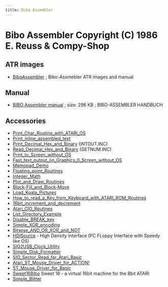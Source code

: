 ```yaml
---
title: Bibo Assembler
---
```

# Bibo Assembler Copyright (C) 1986 E. Reuss & Compy-Shop  
  
## ATR images  
- [BiboAssembler](../BiboAssembler/index.md) ; Bibo-Assmebler ATR images and manual  
  
## Manual  
- [BIBO Assembler manual](attachments/BIBO_Assembler.pdf) ; size: 296 KB ; BIBO-ASSEMBLER HANDBUCH  
  
## Accessories  
- [Print_Char_Routine_with_ATARI_OS](../Print_Char_Routine_with_ATARI_OS/index.md)  
- [Print_inline_assembled_text](../Print_inline_assembled_text/index.md)  
- [Print_Decimal_Hex_and_Binary](../Print_Decimal_Hex_and_Binary/index.md) (INTOUT.INC)  
- [Read_Decimal_Hex_and_Binary](../Read_Decimal_Hex_and_Binary/index.md) (GETNUM.INC)  
- [Print_to_Screen_without_OS](../Print_to_Screen_without_OS/index.md)  
- [Fast_text_output_on_Graphics_0_Screen_without_OS](../Fast_text_output_on_Graphics_0_Screen_without_OS/index.md)  
- [Memopad_Demo](../Memopad_Demo/index.md)  
- [Floating_point_Routines](../Floating_point_Routines/index.md)  
- [Integer_Math](../Integer_Math/index.md)  
- [Plot_and_Draw_Routines](../Plot_and_Draw_Routines/index.md)  
- [Block-Fill_and_Block-Move](../Block-Fill_and_Block-Move/index.md)  
- [Load_Koala_Pictures](../Load_Koala_Pictures/index.md)  
- [How_to_read_a_Key_from_Keyboard_with_ATARI_ROM_Routines](../How_to_read_a_Key_from_Keyboard_with_ATARI_ROM_Routines/index.md)  
- [16bit_increment_and_decrement](../16bit_increment_and_decrement/index.md)  
- [Atari_CIO_Routines](../Atari_CIO_Routines/index.md)  
- [List_Directory_Example](../List_Directory_Example/index.md)  
- [Disable_BREAK_key](../Disable_BREAK_key/index.md)  
- [Simple_XOR_encoding](../Simple_XOR_encoding/index.md)  
- [Bitwise_AND_OR_XOR_and_NOT](../Bitwise_AND_OR_XOR_and_NOT/index.md)  
- [HDISource](../HDISource/index.md) - High Density Interface (PC FLoppy Interface with Speedy like OS)  
- [SIO2USB_Clock_Utility](../SIO2USB_Clock_Utility/index.md)  
- [Simple_Disk_Formatter](../Simple_Disk_Formatter/index.md)  
- [SIO_Sector_Read_for_Atari_Basic](../SIO_Sector_Read_for_Atari_Basic/index.md)  
- [Atari_ST_Mouse_Driver_for_ACTION!](../Atari_ST_Mouse_Driver_for_ACTION!/index.md)  
- [ST_Mouse_Driver_for_Basic](../ST_Mouse_Driver_for_Basic/index.md)  
- [Sweet16Bibo](../Sweet16Bibo/index.md) Sweet 16 - a virtual 16bit machine for the 8bit ATARI  
- [Simple_Blitter](../Simple_Blitter/index.md)  
